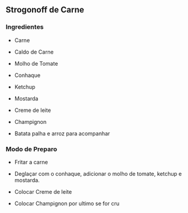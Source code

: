## Strogonoff de Carne

### Ingredientes

- Carne

- Caldo de Carne

- Molho de Tomate

- Conhaque

- Ketchup

- Mostarda

- Creme de leite

- Champignon

- Batata palha e arroz para acompanhar



### Modo de Preparo

- Fritar a carne

- Deglaçar com o conhaque, adicionar o molho de tomate, ketchup e mostarda.

- Colocar Creme de leite

- Colocar Champignon por ultimo se for cru
